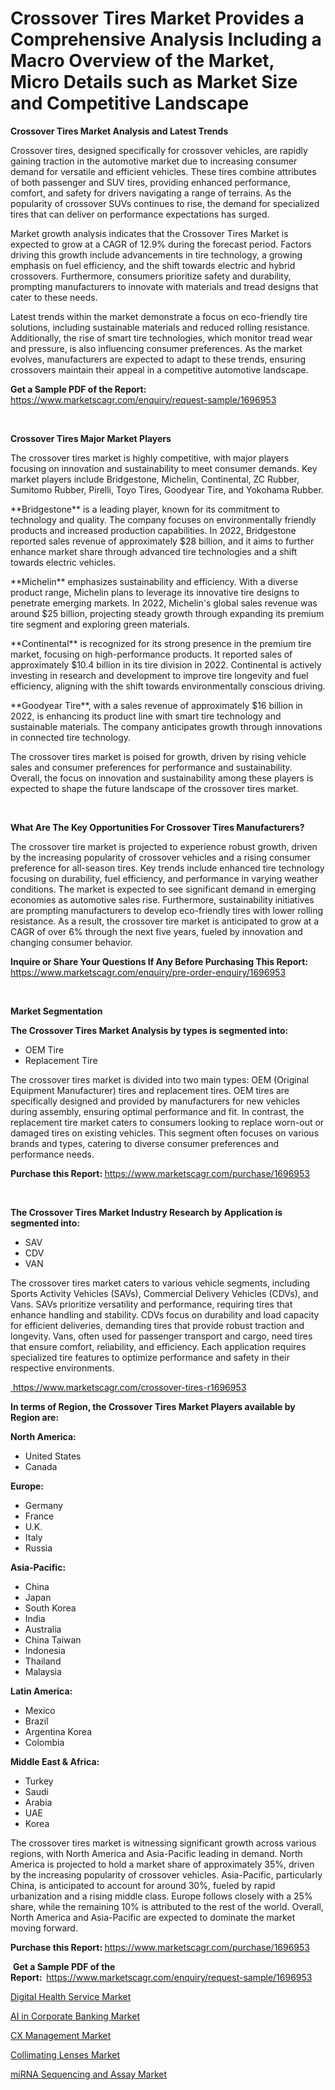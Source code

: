 <p><h1>Crossover Tires Market Provides a Comprehensive Analysis Including a Macro Overview of the Market, Micro Details such as Market Size and Competitive Landscape</h1></p><p><strong>Crossover Tires Market Analysis and Latest Trends</strong></p>
<p><p>Crossover tires, designed specifically for crossover vehicles, are rapidly gaining traction in the automotive market due to increasing consumer demand for versatile and efficient vehicles. These tires combine attributes of both passenger and SUV tires, providing enhanced performance, comfort, and safety for drivers navigating a range of terrains. As the popularity of crossover SUVs continues to rise, the demand for specialized tires that can deliver on performance expectations has surged.</p><p>Market growth analysis indicates that the Crossover Tires Market is expected to grow at a CAGR of 12.9% during the forecast period. Factors driving this growth include advancements in tire technology, a growing emphasis on fuel efficiency, and the shift towards electric and hybrid crossovers. Furthermore, consumers prioritize safety and durability, prompting manufacturers to innovate with materials and tread designs that cater to these needs.</p><p>Latest trends within the market demonstrate a focus on eco-friendly tire solutions, including sustainable materials and reduced rolling resistance. Additionally, the rise of smart tire technologies, which monitor tread wear and pressure, is also influencing consumer preferences. As the market evolves, manufacturers are expected to adapt to these trends, ensuring crossovers maintain their appeal in a competitive automotive landscape.</p></p>
<p><strong>Get a Sample PDF of the Report:&nbsp;</strong> <a href="https://www.marketscagr.com/enquiry/request-sample/1696953?utm_campaign=1529&utm_medium=2&utm_source=Github&utm_content=ia&utm_term=20102024&utm_id=crossover-tires">https://www.marketscagr.com/enquiry/request-sample/1696953</a></p>
<p>&nbsp;</p>
<p><strong>Crossover Tires Major Market Players</strong></p>
<p><p>The crossover tires market is highly competitive, with major players focusing on innovation and sustainability to meet consumer demands. Key market players include Bridgestone, Michelin, Continental, ZC Rubber, Sumitomo Rubber, Pirelli, Toyo Tires, Goodyear Tire, and Yokohama Rubber.</p><p>**Bridgestone** is a leading player, known for its commitment to technology and quality. The company focuses on environmentally friendly products and increased production capabilities. In 2022, Bridgestone reported sales revenue of approximately $28 billion, and it aims to further enhance market share through advanced tire technologies and a shift towards electric vehicles.</p><p>**Michelin** emphasizes sustainability and efficiency. With a diverse product range, Michelin plans to leverage its innovative tire designs to penetrate emerging markets. In 2022, Michelin's global sales revenue was around $25 billion, projecting steady growth through expanding its premium tire segment and exploring green materials.</p><p>**Continental** is recognized for its strong presence in the premium tire market, focusing on high-performance products. It reported sales of approximately $10.4 billion in its tire division in 2022. Continental is actively investing in research and development to improve tire longevity and fuel efficiency, aligning with the shift towards environmentally conscious driving.</p><p>**Goodyear Tire**, with a sales revenue of approximately $16 billion in 2022, is enhancing its product line with smart tire technology and sustainable materials. The company anticipates growth through innovations in connected tire technology.</p><p>The crossover tires market is poised for growth, driven by rising vehicle sales and consumer preferences for performance and sustainability. Overall, the focus on innovation and sustainability among these players is expected to shape the future landscape of the crossover tires market.</p></p>
<p>&nbsp;</p>
<p><strong>What Are The Key Opportunities For Crossover Tires Manufacturers?</strong></p>
<p><p>The crossover tire market is projected to experience robust growth, driven by the increasing popularity of crossover vehicles and a rising consumer preference for all-season tires. Key trends include enhanced tire technology focusing on durability, fuel efficiency, and performance in varying weather conditions. The market is expected to see significant demand in emerging economies as automotive sales rise. Furthermore, sustainability initiatives are prompting manufacturers to develop eco-friendly tires with lower rolling resistance. As a result, the crossover tire market is anticipated to grow at a CAGR of over 6% through the next five years, fueled by innovation and changing consumer behavior.</p></p>
<p><strong>Inquire or Share Your Questions If Any Before Purchasing This Report:</strong> <a href="https://www.marketscagr.com/enquiry/pre-order-enquiry/1696953?utm_campaign=1529&utm_medium=2&utm_source=Github&utm_content=ia&utm_term=20102024&utm_id=crossover-tires">https://www.marketscagr.com/enquiry/pre-order-enquiry/1696953</a></p>
<p>&nbsp;</p>
<p><strong>Market Segmentation</strong></p>
<p><strong>The Crossover Tires Market Analysis by types is segmented into:</strong></p>
<p><ul><li>OEM Tire</li><li>Replacement Tire</li></ul></p>
<p><p>The crossover tires market is divided into two main types: OEM (Original Equipment Manufacturer) tires and replacement tires. OEM tires are specifically designed and provided by manufacturers for new vehicles during assembly, ensuring optimal performance and fit. In contrast, the replacement tire market caters to consumers looking to replace worn-out or damaged tires on existing vehicles. This segment often focuses on various brands and types, catering to diverse consumer preferences and performance needs.</p></p>
<p><strong>Purchase this Report:&nbsp;</strong><a href="https://www.marketscagr.com/purchase/1696953?utm_campaign=1529&utm_medium=2&utm_source=Github&utm_content=ia&utm_term=20102024&utm_id=crossover-tires">https://www.marketscagr.com/purchase/1696953</a></p>
<p>&nbsp;</p>
<p><strong>The Crossover Tires Market Industry Research by Application is segmented into:</strong></p>
<p><ul><li>SAV</li><li>CDV</li><li>VAN</li></ul></p>
<p><p>The crossover tires market caters to various vehicle segments, including Sports Activity Vehicles (SAVs), Commercial Delivery Vehicles (CDVs), and Vans. SAVs prioritize versatility and performance, requiring tires that enhance handling and stability. CDVs focus on durability and load capacity for efficient deliveries, demanding tires that provide robust traction and longevity. Vans, often used for passenger transport and cargo, need tires that ensure comfort, reliability, and efficiency. Each application requires specialized tire features to optimize performance and safety in their respective environments.</p></p>
<p><a href="https://www.marketscagr.com/crossover-tires-r1696953?utm_campaign=1529&utm_medium=2&utm_source=Github&utm_content=ia&utm_term=20102024&utm_id=crossover-tires">&nbsp;https://www.marketscagr.com/crossover-tires-r1696953</a></p>
<p><strong>In terms of Region, the Crossover Tires Market Players available by Region are:</strong></p>
<p>
    <p> <strong> North America: </strong>
        <ul>
            <li>United States</li>
            <li>Canada</li>
        </ul>
        </p> 
    <p> <strong> Europe: </strong>
        <ul>
            <li>Germany</li>
            <li>France</li>
            <li>U.K.</li>
            <li>Italy</li>
            <li>Russia</li>
        </ul>
        </p> 
    <p> <strong> Asia-Pacific: </strong>
        <ul>
            <li>China</li>
            <li>Japan</li>
            <li>South Korea</li>
            <li>India</li>
            <li>Australia</li>
            <li>China Taiwan</li>
            <li>Indonesia</li>
            <li>Thailand</li>
            <li>Malaysia</li>
        </ul>
        </p> 
    <p> <strong> Latin America: </strong>
        <ul>
            <li>Mexico</li>
            <li>Brazil</li>
            <li>Argentina Korea</li>
            <li>Colombia</li>
        </ul>
        </p> 
    <p> <strong> Middle East & Africa: </strong>
        <ul>
            <li>Turkey</li>
            <li>Saudi</li>
            <li>Arabia</li>
            <li>UAE</li>
            <li>Korea</li>
        </ul>
    </p>
    </p>
<p><p>The crossover tires market is witnessing significant growth across various regions, with North America and Asia-Pacific leading in demand. North America is projected to hold a market share of approximately 35%, driven by the increasing popularity of crossover vehicles. Asia-Pacific, particularly China, is anticipated to account for around 30%, fueled by rapid urbanization and a rising middle class. Europe follows closely with a 25% share, while the remaining 10% is attributed to the rest of the world. Overall, North America and Asia-Pacific are expected to dominate the market moving forward.</p></p>
<p><strong>Purchase this Report: </strong><a href="https://www.marketscagr.com/purchase/1696953?utm_campaign=1529&utm_medium=2&utm_source=Github&utm_content=ia&utm_term=20102024&utm_id=crossover-tires">https://www.marketscagr.com/purchase/1696953</a></p>
<p>&nbsp;<strong>Get a Sample PDF of the Report:&nbsp;&nbsp;</strong><a href="https://www.marketscagr.com/enquiry/request-sample/1696953?utm_campaign=1529&utm_medium=2&utm_source=Github&utm_content=ia&utm_term=20102024&utm_id=crossover-tires">https://www.marketscagr.com/enquiry/request-sample/1696953</a></p>
<p><strong></strong></p>
<p><p><a href="https://www.linkedin.com/pulse/sustainability-trends-digital-health-service-industry-market-cgove?utm_campaign=1529&utm_medium=2&utm_source=Github&utm_content=ia&utm_term=20102024&utm_id=crossover-tires">Digital Health Service Market</a></p><p><a href="https://www.linkedin.com/pulse/evolution-ai-corporate-banking-market-key-shifts-from-2024-2031-3jmic?utm_campaign=1529&utm_medium=2&utm_source=Github&utm_content=ia&utm_term=20102024&utm_id=crossover-tires">AI in Corporate Banking Market</a></p><p><a href="https://www.linkedin.com/pulse/emerging-cx-management-market-opportunities-analysis-investors-jzx6c?utm_campaign=1529&utm_medium=2&utm_source=Github&utm_content=ia&utm_term=20102024&utm_id=crossover-tires">CX Management Market</a></p><p><a href="https://issuu.com/reportprime-2/docs/collimating-lenses-market-size-2030_c9adfef1d7e096?utm_campaign=1529&utm_medium=2&utm_source=Github&utm_content=ia&utm_term=20102024&utm_id=crossover-tires">Collimating Lenses Market</a></p><p><a href="https://www.linkedin.com/pulse/erview-forecast-2024-2031-detailed-study-market-type-application-54yre?utm_campaign=1529&utm_medium=2&utm_source=Github&utm_content=ia&utm_term=20102024&utm_id=crossover-tires">miRNA Sequencing and Assay Market</a></p></p>